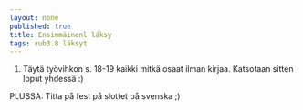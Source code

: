 ```yaml
---
layout: none
published: true
title: Ensimmäinenl läksy
tags: rub3.8 läksyt
---
```

1. Täytä työvihkon s. 18-19 kaikki mitkä osaat ilman kirjaa. Katsotaan sitten loput yhdessä :)

PLUSSA:
Titta på fest på slottet på svenska ;)
